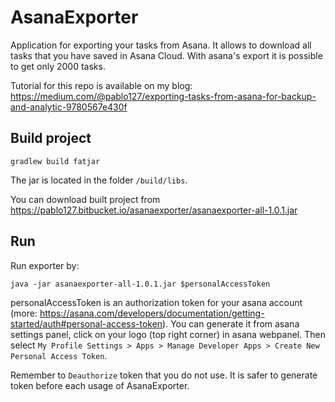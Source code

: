 # AsanaExporter
Application for exporting your tasks from Asana. It allows to download all tasks that you have saved in Asana Cloud. With asana's export it is possible to get only 2000 tasks.

Tutorial for this repo is available on my blog: https://medium.com/@pablo127/exporting-tasks-from-asana-for-backup-and-analytic-9780567e430f

## Build project
`gradlew build fatjar`

The jar is located in the folder `/build/libs`.

You can download built project from https://pablo127.bitbucket.io/asanaexporter/asanaexporter-all-1.0.1.jar

## Run
Run exporter by:

`java -jar asanaexporter-all-1.0.1.jar $personalAccessToken`

personalAccessToken is an authorization token for your asana account (more: https://asana.com/developers/documentation/getting-started/auth#personal-access-token). You can generate it from asana settings panel, click on your logo (top right corner) in asana webpanel. Then select `My Profile Settings > Apps > Manage Developer Apps > Create New Personal Access Token`. 

Remember to `Deauthorize` token that you do not use. It is safer to generate token before each usage of AsanaExporter.
